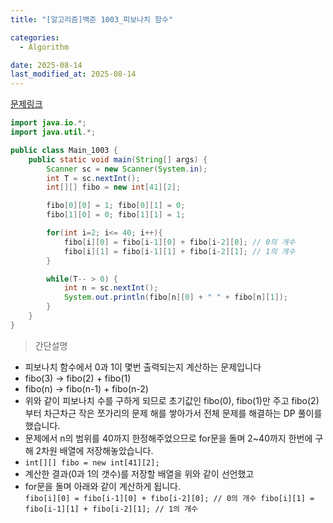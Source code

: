 ```yaml
---
title: "[알고리즘]백준 1003_피보나치 함수"

categories:
  - Algorithm

date: 2025-08-14
last_modified_at: 2025-08-14
---
```


[문제링크](https://www.acmicpc.net/problem/1003)

```java
import java.io.*;
import java.util.*;

public class Main_1003 {
    public static void main(String[] args) {
        Scanner sc = new Scanner(System.in);
        int T = sc.nextInt();
        int[][] fibo = new int[41][2];

        fibo[0][0] = 1; fibo[0][1] = 0;
        fibo[1][0] = 0; fibo[1][1] = 1;

        for(int i=2; i<= 40; i++){
            fibo[i][0] = fibo[i-1][0] + fibo[i-2][0]; // 0의 개수
            fibo[i][1] = fibo[i-1][1] + fibo[i-2][1]; // 1의 개수
        }

        while(T-- > 0) {
            int n = sc.nextInt();
            System.out.println(fibo[n][0] + " " + fibo[n][1]);
        }
    }
}
```

> 간단설명

- 피보나치 함수에서 0과 1이 몇번 출력되는지 계산하는 문제입니다
- fibo(3) → fibo(2) + fibo(1)
- fibo(n) → fibo(n-1) + fibo(n-2)
- 위와 같이 피보나치 수를 구하게 되므로 초기값인 fibo(0), fibo(1)만 주고 fibo(2)부터 차근차근 작은 쪼가리의 문제 해를 쌓아가서 전체 문제를 해결하는 DP 풀이를 했습니다.
- 문제에서 n의 범위를 40까지 한정해주었으므로 for문을 돌며 2~40까지 한번에 구해 2차원 배열에 저장해놓았습니다.
- `int[][] fibo = new int[41][2];`
- 계산한 결과(0과 1의 갯수)를 저장할 배열을 위와 같이 선언했고
- for문을 돌며 아래와 같이 계산하게 됩니다.<br/>
  `fibo[i][0] = fibo[i-1][0] + fibo[i-2][0]; // 0의 개수
fibo[i][1] = fibo[i-1][1] + fibo[i-2][1]; // 1의 개수`
